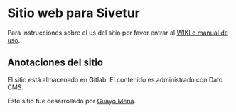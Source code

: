 # Sitio web para Sivetur

Para instrucciones sobre el us del sitio por favor entrar al [WIKI o manual de uso](https://github.com/guayom/sivetur-gitlab/wiki).


## Anotaciones del sitio

El sitio está almacenado en Gitlab. El contenido es administrado con Dato CMS.

Este sitio fue desarrollado por [Guayo Mena](http://guayo.me).
